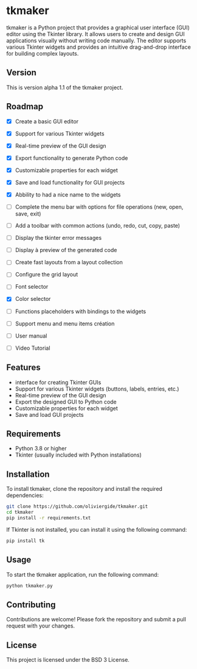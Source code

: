 # tkmaker

tkmaker is a Python project that provides a graphical user interface (GUI) editor using the Tkinter library. It allows users to create and design GUI applications visually without writing code manually. The editor supports various Tkinter widgets and provides an intuitive drag-and-drop interface for building complex layouts.

## Version

This is version alpha 1.1 of the tkmaker project.

## Roadmap
- [x] Create a basic GUI editor
- [x] Support for various Tkinter widgets
- [x] Real-time preview of the GUI design
- [x] Export functionality to generate Python code
- [x] Customizable properties for each widget
- [x] Save and load functionality for GUI projects
- [x] Abbility to had a nice name to the widgets
- [ ] Complete the menu bar with options for file operations (new, open, save, exit)
- [ ] Add a toolbar with common actions (undo, redo, cut, copy, paste)
- [ ] Display the tkinter error messages
- [ ] Display à preview of the generated code
- [ ] Create fast layouts from a layout collection
- [ ] Configure the grid layout
- [ ] Font selector
- [x] Color selector
- [ ] Functions placeholders with bindings to the widgets
- [ ] Support menu and menu items création
- [ ] User manual
- [ ] Video Tutorial


## Features

- interface for creating Tkinter GUIs
- Support for various Tkinter widgets (buttons, labels, entries, etc.)
- Real-time preview of the GUI design
- Export the designed GUI to Python code
- Customizable properties for each widget
- Save and load GUI projects

## Requirements

- Python 3.8 or higher
- Tkinter (usually included with Python installations)

## Installation

To install tkmaker, clone the repository and install the required dependencies:

```bash
git clone https://github.com/oliviergide/tkmaker.git
cd tkmaker
pip install -r requirements.txt
```

If Tkinter is not installed, you can install it using the following command:

```bash
pip install tk
```

## Usage

To start the tkmaker application, run the following command:

```bash
python tkmaker.py
```

## Contributing

Contributions are welcome! Please fork the repository and submit a pull request with your changes.

## License

This project is licensed under the BSD 3 License.
